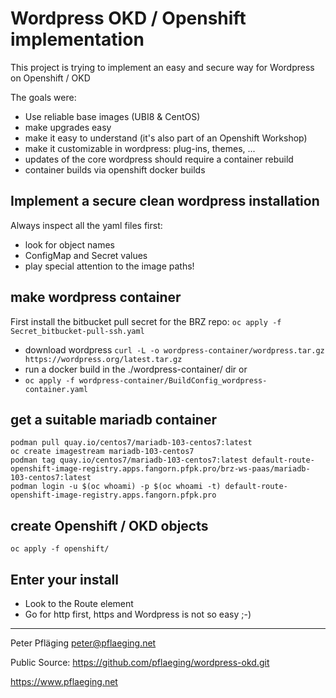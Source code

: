 # Wordpress OKD / Openshift implementation

This project is trying to implement an easy and secure way for Wordpress on Openshift / OKD

The goals were:

- Use reliable base images (UBI8 & CentOS)
- make upgrades easy
- make it easy to understand (it's also part of an Openshift Workshop)
- make it customizable in wordpress: plug-ins, themes, ...
- updates of the core wordpress should require a container rebuild
- container builds via openshift docker builds

## Implement a secure clean wordpress installation

Always inspect all the yaml files first:

- look for object names
- ConfigMap and Secret values
- play special attention to the image paths!

## make wordpress container

First install the bitbucket pull secret for the BRZ repo: `oc apply -f Secret_bitbucket-pull-ssh.yaml`

- download wordpress `curl -L -o wordpress-container/wordpress.tar.gz https://wordpress.org/latest.tar.gz`
- run a docker build in the ./wordpress-container/ dir or
- `oc apply -f wordpress-container/BuildConfig_wordpress-container.yaml`

## get a suitable mariadb container

```shell
podman pull quay.io/centos7/mariadb-103-centos7:latest
oc create imagestream mariadb-103-centos7
podman tag quay.io/centos7/mariadb-103-centos7:latest default-route-openshift-image-registry.apps.fangorn.pfpk.pro/brz-ws-paas/mariadb-103-centos7:latest
podman login -u $(oc whoami) -p $(oc whoami -t) default-route-openshift-image-registry.apps.fangorn.pfpk.pro 
```

## create Openshift / OKD objects

`oc apply -f openshift/`

## Enter your install

- Look to the Route element
- Go for http first, https and Wordpress is not so easy ;-)

---
Peter Pfläging <peter@pflaeging.net>

Public Source: <https://github.com/pflaeging/wordpress-okd.git>

<https://www.pflaeging.net>
